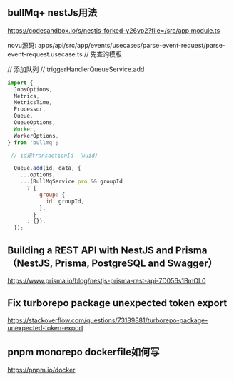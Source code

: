 ## bullMq+ nestJs用法
https://codesandbox.io/s/nestjs-forked-y26vp2?file=/src/app.module.ts

novu源码:
apps/api/src/app/events/usecases/parse-event-request/parse-event-request.usecase.ts
// 先查询模版

// 添加队列
// triggerHandlerQueueService.add
```js
import {
  JobsOptions,
  Metrics,
  MetricsTime,
  Processor,
  Queue,
  QueueOptions,
  Worker,
  WorkerOptions,
} from 'bullmq';

 // id是transactionId （uuid）

  Queue.add(id, data, {
    ...options,
    ...(BullMqService.pro && groupId
      ? {
          group: {
            id: groupId,
          },
        }
      : {}),
  });
```


## Building a REST API with NestJS and Prisma（NestJS, Prisma, PostgreSQL and Swagger）
https://www.prisma.io/blog/nestjs-prisma-rest-api-7D056s1BmOL0



## Fix turborepo package unexpected token export
https://stackoverflow.com/questions/73189881/turborepo-package-unexpected-token-export

## pnpm monorepo dockerfile如何写
https://pnpm.io/docker
